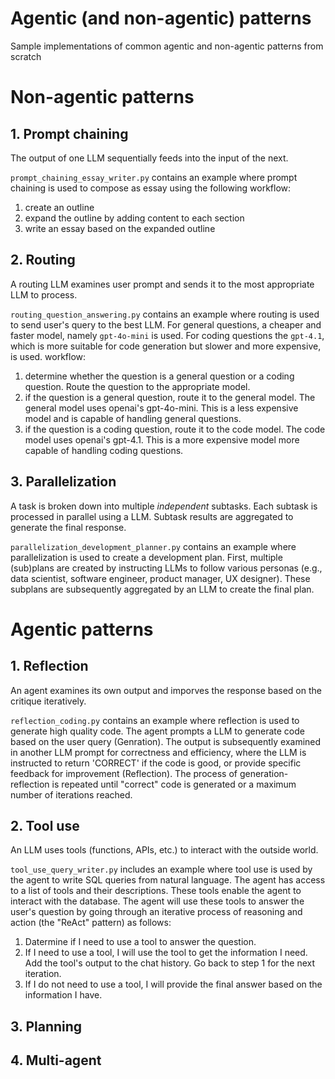 # Agentic (and non-agentic) patterns
Sample implementations of common agentic and non-agentic patterns from scratch

# Non-agentic patterns
## 1. Prompt chaining
The output of one LLM sequentially feeds into the input of the next.

`prompt_chaining_essay_writer.py` contains an example where prompt chaining is used to compose as essay using the following workflow:
1. create an outline
2. expand the outline by adding content to each section
3. write an essay based on the expanded outline

## 2. Routing
A routing LLM examines user prompt and sends it to the most appropriate LLM to process.

`routing_question_answering.py` contains an example where routing is used to send user's query to the best LLM. For general questions, a cheaper and faster model, namely `gpt-4o-mini` is used. For coding questions the `gpt-4.1`, which is more suitable for code generation but slower and more expensive, is used.
workflow:
1. determine whether the question is a general question or a coding question.
    Route the question to the appropriate model.
2. if the question is a general question, route it to the general model.
    The general model uses openai's gpt-4o-mini. This is a less expensive model
    and is capable of handling general questions.
3. if the question is a coding question, route it to the code model.
    The code model uses openai's gpt-4.1. This is a more expensive model
    more capable of handling coding questions.

## 3. Parallelization
A task is broken down into multiple *independent* subtasks. Each subtask is processed in parallel using a LLM. Subtask results are aggregated to generate the final response.

`parallelization_development_planner.py` contains an example where parallelization is used to create a development plan. First, multiple (sub)plans are created by instructing LLMs to follow various personas (e.g., data scientist, software engineer, product manager, UX designer). These subplans are subsequently aggregated by an LLM to create the final plan.

# Agentic patterns
## 1. Reflection
An agent examines its own output and imporves the response based on the critique iteratively.

`reflection_coding.py` contains an example where reflection is used to generate high quality code. The agent prompts a LLM to generate code based on the user query (Genration). The output is subsequently examined in another LLM prompt for correctness and efficiency, where the LLM is instructed to return 'CORRECT' if the code is good, or provide specific feedback for improvement (Reflection). The process of generation-reflection is repeated until "correct" code is generated or a maximum number of iterations reached.

## 2. Tool use
An LLM uses tools (functions, APIs, etc.) to interact with the outside world.

`tool_use_query_writer.py` includes an example where tool use is used by the agent to write SQL queries from natural language.
The agent has access to a list of tools and their descriptions.
These tools enable the agent to interact with the database.
The agent will use these tools to answer the user's question
by going through an iterative process of reasoning and action (the "ReAct" pattern)
as follows:
1. Datermine if I need to use a tool to answer the question.
2. If I need to use a tool, I will use the tool to get the information I need.
    Add the tool's output to the chat history. Go back to step 1 for the next iteration.
3. If I do not need to use a tool, I will provide the final answer based on the information I have.

## 3. Planning

## 4. Multi-agent
